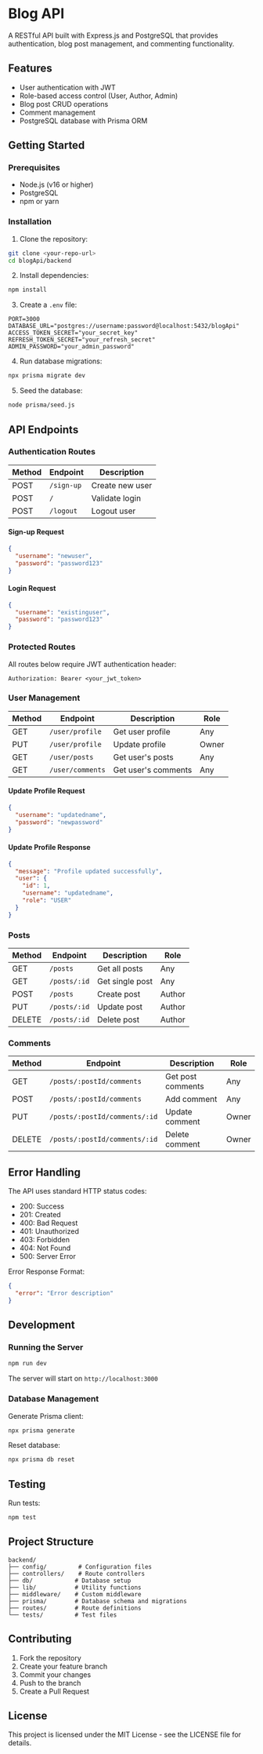 # Blog API

A RESTful API built with Express.js and PostgreSQL that provides authentication, blog post management, and commenting functionality.

## Features

- User authentication with JWT
- Role-based access control (User, Author, Admin)
- Blog post CRUD operations
- Comment management
- PostgreSQL database with Prisma ORM

## Getting Started

### Prerequisites

- Node.js (v16 or higher)
- PostgreSQL
- npm or yarn

### Installation

1. Clone the repository:

```bash
git clone <your-repo-url>
cd blogApi/backend
```

2. Install dependencies:

```bash
npm install
```

3. Create a `.env` file:

```properties
PORT=3000
DATABASE_URL="postgres://username:password@localhost:5432/blogApi"
ACCESS_TOKEN_SECRET="your_secret_key"
REFRESH_TOKEN_SECRET="your_refresh_secret"
ADMIN_PASSWORD="your_admin_password"
```

4. Run database migrations:

```bash
npx prisma migrate dev
```

5. Seed the database:

```bash
node prisma/seed.js
```

## API Endpoints

### Authentication Routes

| Method | Endpoint   | Description     |
| ------ | ---------- | --------------- |
| POST   | `/sign-up` | Create new user |
| POST   | `/`        | Validate login  |
| POST   | `/logout`  | Logout user     |

#### Sign-up Request

```json
{
  "username": "newuser",
  "password": "password123"
}
```

#### Login Request

```json
{
  "username": "existinguser",
  "password": "password123"
}
```

### Protected Routes

All routes below require JWT authentication header:

```
Authorization: Bearer <your_jwt_token>
```

### User Management

| Method | Endpoint         | Description         | Role  |
| ------ | ---------------- | ------------------- | ----- |
| GET    | `/user/profile`  | Get user profile    | Any   |
| PUT    | `/user/profile`  | Update profile      | Owner |
| GET    | `/user/posts`    | Get user's posts    | Any   |
| GET    | `/user/comments` | Get user's comments | Any   |

#### Update Profile Request

```json
{
  "username": "updatedname",
  "password": "newpassword"
}
```

#### Update Profile Response

```json
{
  "message": "Profile updated successfully",
  "user": {
    "id": 1,
    "username": "updatedname",
    "role": "USER"
  }
}
```

### Posts

| Method | Endpoint     | Description     | Role   |
| ------ | ------------ | --------------- | ------ |
| GET    | `/posts`     | Get all posts   | Any    |
| GET    | `/posts/:id` | Get single post | Any    |
| POST   | `/posts`     | Create post     | Author |
| PUT    | `/posts/:id` | Update post     | Author |
| DELETE | `/posts/:id` | Delete post     | Author |

### Comments

| Method | Endpoint                      | Description       | Role  |
| ------ | ----------------------------- | ----------------- | ----- |
| GET    | `/posts/:postId/comments`     | Get post comments | Any   |
| POST   | `/posts/:postId/comments`     | Add comment       | Any   |
| PUT    | `/posts/:postId/comments/:id` | Update comment    | Owner |
| DELETE | `/posts/:postId/comments/:id` | Delete comment    | Owner |

## Error Handling

The API uses standard HTTP status codes:

- 200: Success
- 201: Created
- 400: Bad Request
- 401: Unauthorized
- 403: Forbidden
- 404: Not Found
- 500: Server Error

Error Response Format:

```json
{
  "error": "Error description"
}
```

## Development

### Running the Server

```bash
npm run dev
```

The server will start on `http://localhost:3000`

### Database Management

Generate Prisma client:

```bash
npx prisma generate
```

Reset database:

```bash
npx prisma db reset
```

## Testing

Run tests:

```bash
npm test
```

## Project Structure

```
backend/
├── config/         # Configuration files
├── controllers/    # Route controllers
├── db/            # Database setup
├── lib/           # Utility functions
├── middleware/    # Custom middleware
├── prisma/        # Database schema and migrations
├── routes/        # Route definitions
└── tests/         # Test files
```

## Contributing

1. Fork the repository
2. Create your feature branch
3. Commit your changes
4. Push to the branch
5. Create a Pull Request

## License

This project is licensed under the MIT License - see the LICENSE file for details.
